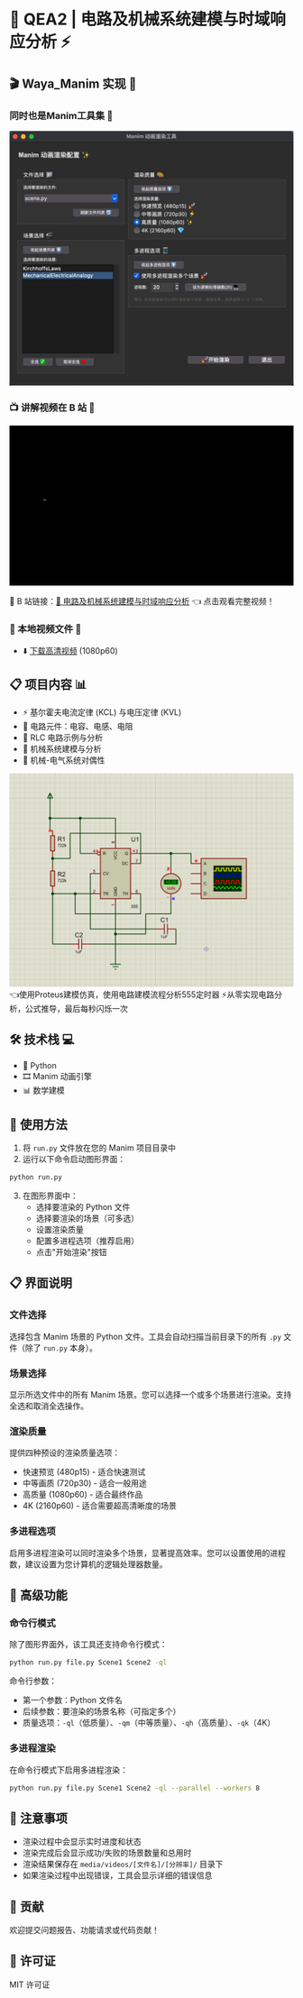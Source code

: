 # 🔬 QEA2 | 电路及机械系统建模与时域响应分析 ⚡

## 🎬 Waya_Manim 实现 🎨

### 同时也是Manim工具集 🔩

![工具界面预览](png/PixPin_2025-03-06_19-13-01.png)

### 📺 讲解视频在 B 站 🚀

![电路及机械系统建模预览](png/KirchhoffsLaws.gif)

🔗 B
站链接：[🎥 电路及机械系统建模与时域响应分析](https://www.bilibili.com/video/您的视频ID)
👈 点击观看完整视频！

### 📁 本地视频文件 💾

- ⬇️
  [下载高清视频](https://github.com/Wang-Yang-source/Manim_QEA2/raw/main/media/videos/scene/1080p60/KirchhoffsLaws.mp4)
  (1080p60)

## 📋 项目内容 📊

- ⚡ 基尔霍夫电流定律 (KCL) 与电压定律 (KVL)
- 🔋 电路元件：电容、电感、电阻
- 🧮 RLC 电路示例与分析
- 🔄 机械系统建模与分析
- 🔄 机械-电气系统对偶性

![555定时器电路建模预览](png\555.gif)
👈使用Proteus建模仿真，使用电路建模流程分析555定时器
⚡从零实现电路分析，公式推导，最后每秒闪烁一次

## 🛠️ 技术栈 💻

- 🐍 Python
- 🎞️ Manim 动画引擎
- 📊 数学建模

## 🚀 使用方法

1. 将 `run.py` 文件放在您的 Manim 项目目录中
2. 运行以下命令启动图形界面：

```bash
python run.py
```

3. 在图形界面中：
   - 选择要渲染的 Python 文件
   - 选择要渲染的场景（可多选）
   - 设置渲染质量
   - 配置多进程选项（推荐启用）
   - 点击"开始渲染"按钮

## 📋 界面说明

### 文件选择

选择包含 Manim 场景的 Python 文件。工具会自动扫描当前目录下的所有 `.py`
文件（除了 `run.py` 本身）。

### 场景选择

显示所选文件中的所有 Manim
场景。您可以选择一个或多个场景进行渲染。支持全选和取消全选操作。

### 渲染质量

提供四种预设的渲染质量选项：

- 快速预览 (480p15) - 适合快速测试
- 中等画质 (720p30) - 适合一般用途
- 高质量 (1080p60) - 适合最终作品
- 4K (2160p60) - 适合需要超高清晰度的场景

### 多进程选项

启用多进程渲染可以同时渲染多个场景，显著提高效率。您可以设置使用的进程数，建议设置为您计算机的逻辑处理器数量。

## 🔧 高级功能

### 命令行模式

除了图形界面外，该工具还支持命令行模式：

```bash
python run.py file.py Scene1 Scene2 -ql
```

命令行参数：

- 第一个参数：Python 文件名
- 后续参数：要渲染的场景名称（可指定多个）
- 质量选项：`-ql`（低质量）、`-qm`（中等质量）、`-qh`（高质量）、`-qk`（4K）

### 多进程渲染

在命令行模式下启用多进程渲染：

```bash
python run.py file.py Scene1 Scene2 -ql --parallel --workers 8
```

## 📝 注意事项

- 渲染过程中会显示实时进度和状态
- 渲染完成后会显示成功/失败的场景数量和总用时
- 渲染结果保存在 `media/videos/[文件名]/[分辨率]/` 目录下
- 如果渲染过程中出现错误，工具会显示详细的错误信息

## 🤝 贡献

欢迎提交问题报告、功能请求或代码贡献！

## 📜 许可证

MIT 许可证
